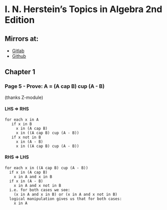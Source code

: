 # I. N. Herstein’s Topics in Algebra 2nd Edition

## Mirrors at:

* [Gitlab][gitlab-mirror]
* [Github][github-mirror]

## Chapter 1

### Page 5 - Prove: A = (A cap B) cup (A - B)

(thanks Z-module)

#### LHS => RHS

```
for each x in A
   if x in B
     x in (A cap B)
     x in ((A cap B) cup (A - B))
   if x not in B
     x in (A - B)
     x in ((A cap B) cup (A - B))
```

#### RHS => LHS

```
for each x in ((A cap B) cup (A - B))
  if x in (A cap B)
    x in A and x in B
  if x in (A - B)
    x in A and x not in B
  i.e. for both cases we see:
    (x in A and x in B) or (x in A and x not in B)
  logical manipulation gives us that for both cases:
    x in A
```

[gitlab-mirror]: <https://gitlab.com/yuvallanger/i-n-herstein.git>
[github-mirror]: <https://github.com/yuvallanger/i-n-herstein.git>
